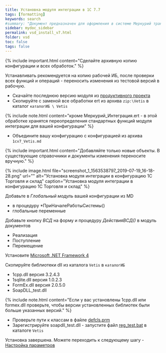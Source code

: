 ```yaml
---
title: Установка модуля интеграции в 1С 7.7
tags: [formatting]
keywords: search
#summary: "Документ предназначен для оформления в системе Меркурий транспортной партии."
sidebar: mydoc_sidebar
permalink: vsd_install_v7.html
folder: vsd
toc: false
tags: false
---
```


<style>
.result {
background-color: #000000;
border: 1px solid #dedede;
padding: 10px;
margin-top: 10px;
margin-bottom: 10px;
}
</style>

{% include important.html content="Сделайте архивную копию конфигурации и всех обработок." %}

Устанавливать рекомендуется на копию рабочей ИБ, после проверки всех функций и операций - переносить изменения из тестовой версий в рабочую.

* Скачайте последнюю версию модуля из [продуктивного проекта](https://redmine.kb99.pro/projects/vsd_1c/files)
* Скопируйте с заменой все обработки ert из архива `zip:\Vetis` в каталог `каталогИБ \ Vetis`

{% include note.html content="кроме Меркурий_Интеграция.ert - в этой обработке хранятся переопределения стандартных функций модуля интеграции для вашей конфигурации" %}

* Объедините вашу конфигурацию с конфигурацией из архива  `1cv7_Vetis.md`

{% include important.html content="Добавляйте только новые объекты. В существующие справочники и документы изменения переносите вручную." %}

{% include image.html file="screenshot_1_1563538797_2019-07-19_16-18-28.png" url="" alt="Установка модуля интеграции в конфигурацию 1С Торговля и склад" caption="Установка модуля интеграции в конфигурацию 1С Торговля и склад" %}

<span class="glyphicon glyphicon-download"></span> Добавьте в *Глобальный модуль* вашей конфигурации из MD
* в процедуру *ПриНачалеРаботыСистемы()
* глобальные переменные

<span class="glyphicon glyphicon-download"></span> Добавьте кнопку _ВСД_ на форму и процедуру _ДействияВСД()_ в модуль документов
* Реализация
* Поступление
* Перемещение

<span class="glyphicon glyphicon-download"></span> Установите [Microsoft .NET Framework 4](https://www.microsoft.com/ru-RU/download/details.aspx?id=17718)

<span class="glyphicon glyphicon-download"></span> Скопируйте библиотеки dll из  каталога `Vetis` в `каталогИБ`
* 1cpp.dll версия 3.2.4.3
* 1sqlite.dll версия 1.0.2.3
* FormEx.dll версия 2.0.5.0
* SoapDLL_test.dll 

{% include note.html content="Если у вас установлены 1cpp.dll или formex.dll проверьте, чтобы версии установленных библиотек были больше указанных версий." %}

* Проверьте пути к классам в файле [defcls.prm](https://github.com/phsin/vetrf/blob/master/defcls.prm)
* Зарегистрируйте soapdll_test.dll - запустите файл [reg_test.bat](https://github.com/phsin/vetrf/blob/master/Vetis/reg_test.bat) в каталоге `Vetis`

Установка завершена. Можете переходить к следующему шагу - [Настройка параметров](vsd_params_v7.html)
